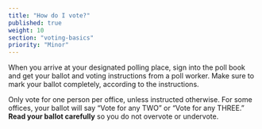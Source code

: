 ```yaml
---
title: "How do I vote?"
published: true
weight: 10
section: "voting-basics"
priority: "Minor"
---
```

When you arrive at your designated polling place, sign into the poll book and get your ballot and voting instructions from a poll worker. Make sure to mark your ballot completely, according to the instructions.  

Only vote for one person per office, unless instructed otherwise. For some offices, your ballot will say “Vote for any TWO” or “Vote for any THREE.” **Read your ballot carefully** so you do not overvote or undervote.  
